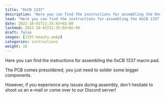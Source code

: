```yaml
---
title: "0xCB 1337"
description: "Here you can find the instructions for assembling the 0xCB 1337 macro pad."
lead: "Here you can find the instructions for assembling the 0xCB 1337 macro pad."
date: 2022-10-01T21:35:03+02:00
lastmod: 2022-10-01T21:35:03+02:00
draft: false
images: [1337-beauty.webp]
categories: instructions
weight: 10
---
```


Here you can find the instructions for assembling the 0xCB 1337 macro pad.

The PCB comes presoldered, you just need to solder some bigger components.

However, if you experience any issues during assembly, don't hesitate to shoot us an e-mail or come over to our Discord server!